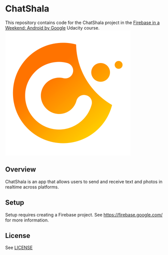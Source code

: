 # ChatShala

This repository contains code for the ChatShala project in the [Firebase in a Weekend: Android by Google](https://www.udacity.com/course/firebase-in-a-weekend-by-google-android--ud0352) Udacity course.
![alt text](https://github.com/de-crypto/ChatShala/blob/master/src/main/res/drawable/clogo.png)

## Overview

ChatShala is an app that allows users to send and receive text and photos in realtime across platforms.

## Setup

Setup requires creating a Firebase project. See https://firebase.google.com/ for more information.

## License
See [LICENSE](LICENSE)
